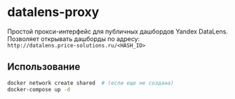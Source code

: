 # datalens-proxy

Простой прокси-интерфейс для публичных дашбордов Yandex DataLens.  
Позволяет открывать дашборды по адресу:  
`http://datalens.price-solutions.ru/<HASH_ID>`

## Использование

```bash
docker network create shared  # (если еще не создана)
docker-compose up -d
